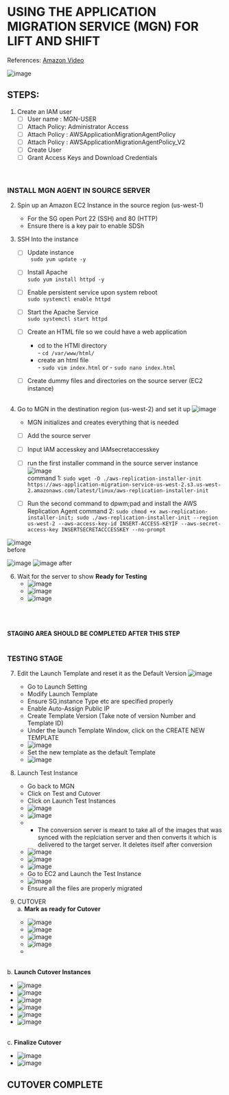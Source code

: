 # USING THE APPLICATION MIGRATION SERVICE (MGN) FOR LIFT AND SHIFT

References:
[Amazon Video](https://www.youtube.com/watch?v=ao8geVzmmRo)


![image](https://github.com/victorwokili/AWSProjects/assets/18079443/4e869b11-5a71-4f08-aba5-54c0c60c435c)


## STEPS:
1. Create an IAM user 
   - [ ] User name : MGN-USER
   - [ ] Attach Policy: Administrator Access
   - [ ] Attach Policy : AWSApplicationMigrationAgentPolicy
   - [ ] Attach Policy : AWSApplicationMigrationAgentPolicy_V2
   - [ ] Create User
   - [ ] Grant Access Keys and Download Credentials
     <br><br><br>

### INSTALL MGN AGENT IN SOURCE SERVER 
2. Spin up an Amazon EC2 Instance in the source region (us-west-1)
   - For the SG open Port 22 (SSH) and 80 (HTTP)
   - Ensure there is a key pair to enable SDSh
     
4. SSH Into the instance <br>
   - [ ]   Update instance <br>
            ` sudo yum update -y`
   - [ ]   Install Apache <br>
            `sudo yum install httpd -y`
   - [ ]   Enable persistent service upon system reboot <br>
            `sudo systemctl enable httpd`
   - [ ]   Start the Apache Service <br>
            `sudo systemctl start httpd`
   - [ ]  Create an HTML file so we could have a web application <br>
         - cd to the HTMl directory <br>
          - `cd /var/www/html/`<br>
         - create an html file <br>
          -  `sudo vim index.html` or  -  `sudo nano index.html`<br> 
   - [ ]  Create dummy files and directories on the source server (EC2 instance) <br><br>

   
5. Go to MGN in the destination region (us-west-2) and set it up
    ![image](https://github.com/victorwokili/AWSProjects/assets/18079443/3753005e-19ac-4614-9e23-490a2a9b1d6c)
   - MGN initializes and creates everything that is needed
   - [ ] Add the source server
   - [ ] Input IAM accesskey and IAMsecretaccesskey
   - [ ] run the first installer command in the source server instance
  ![image](https://github.com/victorwokili/AWSProjects/assets/18079443/19e0a114-70a8-4c22-96ab-df83774147d7) <br>
 command 1:  `sudo wget -O ./aws-replication-installer-init https://aws-application-migration-service-us-west-2.s3.us-west-2.amazonaws.com/latest/linux/aws-replication-installer-init`

   - [ ] Run the second command to dpwm;pad and install the AWS Replication Agent
         command 2: ` sudo chmod +x aws-replication-installer-init; sudo ./aws-replication-installer-init --region us-west-2 --aws-access-key-id INSERT-ACCESS-KEYIF --aws-secret-access-key INSERTSECRETACCCESSKEY --no-prompt `

![image](https://github.com/victorwokili/AWSProjects/assets/18079443/28b88fae-79d4-4f3b-80c2-a11fd01687df)
<br>before

![image](https://github.com/victorwokili/AWSProjects/assets/18079443/15a036af-0d34-4bb4-bfd7-3f62aa53f8a5)
![image](https://github.com/victorwokili/AWSProjects/assets/18079443/bb6f080a-7d42-45b2-9730-cc175c37b892)
after 


6. Wait for the server to show **Ready for Testing**
   - ![image](https://github.com/victorwokili/AWSProjects/assets/18079443/0acd52cd-06fc-4fa9-aabb-cab48bec814c)
   - ![image](https://github.com/victorwokili/AWSProjects/assets/18079443/b72d361a-7af8-4187-b0e1-373e2bf2e42c)
   - ![image](https://github.com/victorwokili/AWSProjects/assets/18079443/c43d586e-7e7c-473b-8618-bfc0171e957d)

<br><br><br>
**STAGING AREA SHOULD BE COMPLETED AFTER THIS STEP**
<br><br>

### TESTING STAGE


7. Edit the Launch Template and reset it as the Default Version
   ![image](https://github.com/victorwokili/AWSProjects/assets/18079443/4b8917ed-35b8-4406-99d1-32e3d0826110)

   - Go to Launch Setting
   - Modify Launch Template
   - Ensure SG,instance Type etc are specified properly
   - Enable Auto-Assign Public IP
   - Create Template Version (Take note of version Number and Template ID)
   - Under the launch Template Window, click on the CREATE NEW TEMPLATE
   - ![image](https://github.com/victorwokili/AWSProjects/assets/18079443/3fa54bb1-e803-4616-9f79-b514179021d5)
   - Set the new template as the default Template
   - ![image](https://github.com/victorwokili/AWSProjects/assets/18079443/c85db75b-9585-4874-ac1b-2f74f683c70d)

8. Launch Test Instance
   - Go back to MGN
   - Click on Test and Cutover
   - Click on Launch Test Instances
   - ![image](https://github.com/victorwokili/AWSProjects/assets/18079443/f3f38104-ee05-459e-8bc2-2be4d9691f9e)
   - ![image](https://github.com/victorwokili/AWSProjects/assets/18079443/2130bb98-bb06-466a-bd71-1219a5102162)
   -    - The conversion server is meant to take all of the images that was synced with the replciation server and then converts it which is delivered to the target server. It deletes itself after conversion
   - ![image](https://github.com/victorwokili/AWSProjects/assets/18079443/68ee3c76-6fb3-4e78-965a-74a7f3252df3)
   - ![image](https://github.com/victorwokili/AWSProjects/assets/18079443/36ca5104-e7a9-4a53-a947-925157b24ec3)
   - ![image](https://github.com/victorwokili/AWSProjects/assets/18079443/012f57a2-85d5-45d1-b262-fa4b8b5c596d)
   - Go to EC2 and Launch the Test Instance
   - ![image](https://github.com/victorwokili/AWSProjects/assets/18079443/64f8773d-597a-49a6-a265-7e2856b6d3d2)
   - Ensure all the files are properly migrated


9. CUTOVER
<br>a. **Mark as ready for Cutover**
   - ![image](https://github.com/victorwokili/AWSProjects/assets/18079443/c53f5123-33df-47b2-99c3-e9a9a086d4ab)
   - ![image](https://github.com/victorwokili/AWSProjects/assets/18079443/6eaa7c39-8c36-4afb-a818-f224d4f9e5fa)
   - ![image](https://github.com/victorwokili/AWSProjects/assets/18079443/e9188114-b5dd-47a9-a182-46a447467ea0)
   - ![image](https://github.com/victorwokili/AWSProjects/assets/18079443/064a054a-f5f5-4236-b5cc-a45bb0bd8f0c)
   - 


<br>b. **Launch Cutover Instances**
   - ![image](https://github.com/victorwokili/AWSProjects/assets/18079443/e4abc4eb-152a-4400-93aa-d9779bc461a6)
   - ![image](https://github.com/victorwokili/AWSProjects/assets/18079443/4140b97d-dfe1-4540-af61-b04cf8c73fe0)
   - ![image](https://github.com/victorwokili/AWSProjects/assets/18079443/77d26997-2d46-4899-844c-560a0f18cdf4)
   - ![image](https://github.com/victorwokili/AWSProjects/assets/18079443/a1c82250-196e-45ca-867f-ca16ef437121)
   - ![image](https://github.com/victorwokili/AWSProjects/assets/18079443/bb57bb8e-5f67-40b7-959c-756a67b236c8)
   - ![image](https://github.com/victorwokili/AWSProjects/assets/18079443/cf03430b-c69f-4bf0-a39e-07887fdcbf09)



<br>c. **Finalize Cutover**
   - ![image](https://github.com/victorwokili/AWSProjects/assets/18079443/8bb11c0d-2520-4c6b-aa4f-15e282c66249)
   - ![image](https://github.com/victorwokili/AWSProjects/assets/18079443/bc91a646-331d-4392-8d02-7f20aa2bb941)


## CUTOVER COMPLETE






